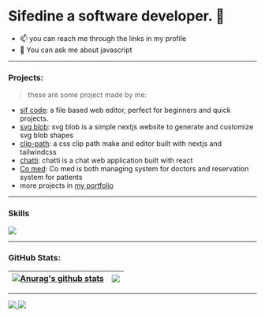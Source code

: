 # Sifedine a software developer. 👋

- 📫 you can reach me through the links in my profile
- 💬 You can ask me about javascript

---

### Projects:
> these are some project made by me:
- [sif code](http://code.sifedine.com/): a file based web editor, perfect for beginners and quick projects.
- [svg blob](https://blob.sifedine.com): svg blob is a simple nextjs website to generate and customize svg blob shapes
- [clip-path](https://clip.sifedine.com): a css clip path make and editor built with nextjs and tailwindcss
- [chatti](https://chatti.lol): chatti is a chat web application built with react
- [Co med](https://co-med.org): Co med is both managing system for doctors and reservation system for patients
- more projects in [my portfolio](https://sifedine.com)
---

### Skills


<p align="left">
<img src="https://skillicons.dev/icons?i=js,typescript,nodejs,express,mongodb,react,nextjs,redux,tailwindcss,electron,git,github,postman,linux,nginx,bash,netlify,figma,html,css,md&perline=11" />


---

### GitHub Stats:
| <a href="https://github.com/dev-pengi"><img align="center" src="https://github-readme-stats.vercel.app/api?username=dev-pengi&show_icons=true&theme=slateorange&count_private=true&hide_border=true" alt="Anurag's github stats" /></a> | <a href="https://github.com/dev-pengi"><img align="center" src="https://github-readme-stats.vercel.app/api/top-langs/?username=dev-pengi&layout=compact&langs_count=8&theme=slateorange&hide_border=true" /></a> |
| ------------- | ------------- |



---

<a href="https://github.com/dev-pengi?tab=followers">
  <img src="https://img.shields.io/github/followers/dev-pengi">
</a>
<a href="https://github.com/dev-pengi">
   <img src="https://komarev.com/ghpvc/?username=dev-pengi">
</a>
